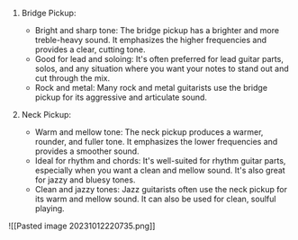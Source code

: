 1. Bridge Pickup:
    - Bright and sharp tone: The bridge pickup has a brighter and more treble-heavy sound. It emphasizes the higher frequencies and provides a clear, cutting tone.
    - Good for lead and soloing: It's often preferred for lead guitar parts, solos, and any situation where you want your notes to stand out and cut through the mix.
    - Rock and metal: Many rock and metal guitarists use the bridge pickup for its aggressive and articulate sound.

2. Neck Pickup:
    - Warm and mellow tone: The neck pickup produces a warmer, rounder, and fuller tone. It emphasizes the lower frequencies and provides a smoother sound.
    - Ideal for rhythm and chords: It's well-suited for rhythm guitar parts, especially when you want a clean and mellow sound. It's also great for jazzy and bluesy tones.
    - Clean and jazzy tones: Jazz guitarists often use the neck pickup for its warm and mellow sound. It can also be used for clean, soulful playing.


![[Pasted image 20231012220735.png]]
